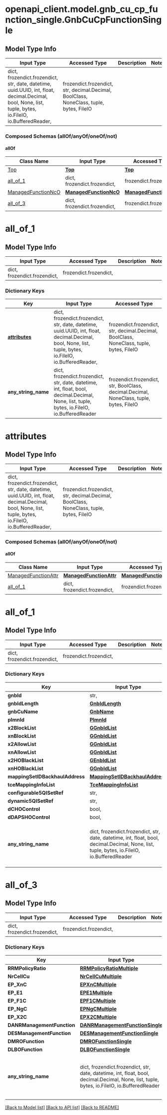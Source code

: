# openapi_client.model.gnb_cu_cp_function_single.GnbCuCpFunctionSingle

## Model Type Info
Input Type | Accessed Type | Description | Notes
------------ | ------------- | ------------- | -------------
dict, frozendict.frozendict, str, date, datetime, uuid.UUID, int, float, decimal.Decimal, bool, None, list, tuple, bytes, io.FileIO, io.BufferedReader,  | frozendict.frozendict, str, decimal.Decimal, BoolClass, NoneClass, tuple, bytes, FileIO |  | 

### Composed Schemas (allOf/anyOf/oneOf/not)
#### allOf
Class Name | Input Type | Accessed Type | Description | Notes
------------- | ------------- | ------------- | ------------- | -------------
[Top](Top.md) | [**Top**](Top.md) | [**Top**](Top.md) |  | 
[all_of_1](#all_of_1) | dict, frozendict.frozendict,  | frozendict.frozendict,  |  | 
[ManagedFunctionNcO](ManagedFunctionNcO.md) | [**ManagedFunctionNcO**](ManagedFunctionNcO.md) | [**ManagedFunctionNcO**](ManagedFunctionNcO.md) |  | 
[all_of_3](#all_of_3) | dict, frozendict.frozendict,  | frozendict.frozendict,  |  | 

# all_of_1

## Model Type Info
Input Type | Accessed Type | Description | Notes
------------ | ------------- | ------------- | -------------
dict, frozendict.frozendict,  | frozendict.frozendict,  |  | 

### Dictionary Keys
Key | Input Type | Accessed Type | Description | Notes
------------ | ------------- | ------------- | ------------- | -------------
**[attributes](#attributes)** | dict, frozendict.frozendict, str, date, datetime, uuid.UUID, int, float, decimal.Decimal, bool, None, list, tuple, bytes, io.FileIO, io.BufferedReader,  | frozendict.frozendict, str, decimal.Decimal, BoolClass, NoneClass, tuple, bytes, FileIO |  | [optional] 
**any_string_name** | dict, frozendict.frozendict, str, date, datetime, int, float, bool, decimal.Decimal, None, list, tuple, bytes, io.FileIO, io.BufferedReader | frozendict.frozendict, str, BoolClass, decimal.Decimal, NoneClass, tuple, bytes, FileIO | any string name can be used but the value must be the correct type | [optional]

# attributes

## Model Type Info
Input Type | Accessed Type | Description | Notes
------------ | ------------- | ------------- | -------------
dict, frozendict.frozendict, str, date, datetime, uuid.UUID, int, float, decimal.Decimal, bool, None, list, tuple, bytes, io.FileIO, io.BufferedReader,  | frozendict.frozendict, str, decimal.Decimal, BoolClass, NoneClass, tuple, bytes, FileIO |  | 

### Composed Schemas (allOf/anyOf/oneOf/not)
#### allOf
Class Name | Input Type | Accessed Type | Description | Notes
------------- | ------------- | ------------- | ------------- | -------------
[ManagedFunctionAttr](ManagedFunctionAttr.md) | [**ManagedFunctionAttr**](ManagedFunctionAttr.md) | [**ManagedFunctionAttr**](ManagedFunctionAttr.md) |  | 
[all_of_1](#all_of_1) | dict, frozendict.frozendict,  | frozendict.frozendict,  |  | 

# all_of_1

## Model Type Info
Input Type | Accessed Type | Description | Notes
------------ | ------------- | ------------- | -------------
dict, frozendict.frozendict,  | frozendict.frozendict,  |  | 

### Dictionary Keys
Key | Input Type | Accessed Type | Description | Notes
------------ | ------------- | ------------- | ------------- | -------------
**gnbId** | str,  | str,  |  | [optional] 
**gnbIdLength** | [**GnbIdLength**](GnbIdLength.md) | [**GnbIdLength**](GnbIdLength.md) |  | [optional] 
**gnbCuName** | [**GnbName**](GnbName.md) | [**GnbName**](GnbName.md) |  | [optional] 
**plmnId** | [**PlmnId**](PlmnId.md) | [**PlmnId**](PlmnId.md) |  | [optional] 
**x2BlockList** | [**GGnbIdList**](GGnbIdList.md) | [**GGnbIdList**](GGnbIdList.md) |  | [optional] 
**xnBlockList** | [**GGnbIdList**](GGnbIdList.md) | [**GGnbIdList**](GGnbIdList.md) |  | [optional] 
**x2AllowList** | [**GGnbIdList**](GGnbIdList.md) | [**GGnbIdList**](GGnbIdList.md) |  | [optional] 
**xnAllowList** | [**GGnbIdList**](GGnbIdList.md) | [**GGnbIdList**](GGnbIdList.md) |  | [optional] 
**x2HOBlackList** | [**GEnbIdList**](GEnbIdList.md) | [**GEnbIdList**](GEnbIdList.md) |  | [optional] 
**xnHOBlackList** | [**GGnbIdList**](GGnbIdList.md) | [**GGnbIdList**](GGnbIdList.md) |  | [optional] 
**mappingSetIDBackhaulAddress** | [**MappingSetIDBackhaulAddress**](MappingSetIDBackhaulAddress.md) | [**MappingSetIDBackhaulAddress**](MappingSetIDBackhaulAddress.md) |  | [optional] 
**tceMappingInfoList** | [**TceMappingInfoList**](TceMappingInfoList.md) | [**TceMappingInfoList**](TceMappingInfoList.md) |  | [optional] 
**configurable5QISetRef** | str,  | str,  |  | [optional] 
**dynamic5QISetRef** | str,  | str,  |  | [optional] 
**dCHOControl** | bool,  | BoolClass,  |  | [optional] 
**dDAPSHOControl** | bool,  | BoolClass,  |  | [optional] 
**any_string_name** | dict, frozendict.frozendict, str, date, datetime, int, float, bool, decimal.Decimal, None, list, tuple, bytes, io.FileIO, io.BufferedReader | frozendict.frozendict, str, BoolClass, decimal.Decimal, NoneClass, tuple, bytes, FileIO | any string name can be used but the value must be the correct type | [optional]

# all_of_3

## Model Type Info
Input Type | Accessed Type | Description | Notes
------------ | ------------- | ------------- | -------------
dict, frozendict.frozendict,  | frozendict.frozendict,  |  | 

### Dictionary Keys
Key | Input Type | Accessed Type | Description | Notes
------------ | ------------- | ------------- | ------------- | -------------
**RRMPolicyRatio** | [**RRMPolicyRatioMultiple**](RRMPolicyRatioMultiple.md) | [**RRMPolicyRatioMultiple**](RRMPolicyRatioMultiple.md) |  | [optional] 
**NrCellCu** | [**NrCellCuMultiple**](NrCellCuMultiple.md) | [**NrCellCuMultiple**](NrCellCuMultiple.md) |  | [optional] 
**EP_XnC** | [**EPXnCMultiple**](EPXnCMultiple.md) | [**EPXnCMultiple**](EPXnCMultiple.md) |  | [optional] 
**EP_E1** | [**EPE1Multiple**](EPE1Multiple.md) | [**EPE1Multiple**](EPE1Multiple.md) |  | [optional] 
**EP_F1C** | [**EPF1CMultiple**](EPF1CMultiple.md) | [**EPF1CMultiple**](EPF1CMultiple.md) |  | [optional] 
**EP_NgC** | [**EPNgCMultiple**](EPNgCMultiple.md) | [**EPNgCMultiple**](EPNgCMultiple.md) |  | [optional] 
**EP_X2C** | [**EPX2CMultiple**](EPX2CMultiple.md) | [**EPX2CMultiple**](EPX2CMultiple.md) |  | [optional] 
**DANRManagementFunction** | [**DANRManagementFunctionSingle**](DANRManagementFunctionSingle.md) | [**DANRManagementFunctionSingle**](DANRManagementFunctionSingle.md) |  | [optional] 
**DESManagementFunction** | [**DESManagementFunctionSingle**](DESManagementFunctionSingle.md) | [**DESManagementFunctionSingle**](DESManagementFunctionSingle.md) |  | [optional] 
**DMROFunction** | [**DMROFunctionSingle**](DMROFunctionSingle.md) | [**DMROFunctionSingle**](DMROFunctionSingle.md) |  | [optional] 
**DLBOFunction** | [**DLBOFunctionSingle**](DLBOFunctionSingle.md) | [**DLBOFunctionSingle**](DLBOFunctionSingle.md) |  | [optional] 
**any_string_name** | dict, frozendict.frozendict, str, date, datetime, int, float, bool, decimal.Decimal, None, list, tuple, bytes, io.FileIO, io.BufferedReader | frozendict.frozendict, str, BoolClass, decimal.Decimal, NoneClass, tuple, bytes, FileIO | any string name can be used but the value must be the correct type | [optional]

[[Back to Model list]](../../README.md#documentation-for-models) [[Back to API list]](../../README.md#documentation-for-api-endpoints) [[Back to README]](../../README.md)

